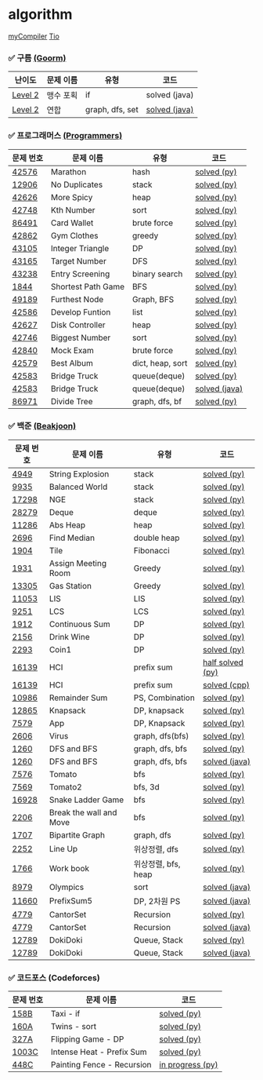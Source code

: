 # algorithm
[myCompiler](https://www.mycompiler.io/ko/new/python)
[Tio](https://tio.run/#python3)

### ✅ 구름 [(Goorm)](https://level.goorm.io/)
| 난이도 | 문제 이름 | 유형 | 코드 |
|----------|----------|------|------|
| [Level 2](https://level.goorm.io/exam/355197/%EB%A7%B9%EC%88%98-%ED%8F%AC%ED%9A%8D/quiz/1) | 맹수 포획 | if | solved (java) |
| [Level 2](https://level.goorm.io/exam/195698/%EC%97%B0%ED%95%A9/quiz/1) | 연합 | graph, dfs, set | [solved (java)](goorm/Union.java) |

### ✅ 프로그래머스 [(Programmers)](https://school.programmers.co.kr/learn/challenges?tab=algorithm_practice_kit)
| 문제 번호 | 문제 이름 | 유형 | 코드 |
|----------|----------|------|------|
| [42576](https://school.programmers.co.kr/learn/courses/30/lessons/42576) | Marathon | hash | [solved (py)](programmers/Marathon.py) |
| [12906](https://school.programmers.co.kr/learn/courses/30/lessons/12906) | No Duplicates | stack | [solved (py)](programmers/NoDuplicates.py) |
| [42626](https://school.programmers.co.kr/learn/courses/30/lessons/42626) | More Spicy | heap | [solved (py)](programmers/MoreSpicy.py) |
| [42748](https://school.programmers.co.kr/learn/courses/30/lessons/42748) | Kth Number | sort | [solved (py)](programmers/KthNumber.py) |
| [86491](https://school.programmers.co.kr/learn/courses/30/lessons/86491) | Card Wallet | brute force | [solved (py)](programmers/CardWallet.py) |
| [42862](https://school.programmers.co.kr/learn/courses/30/lessons/42862) | Gym Clothes | greedy | [solved (py)](programmers/GymClothes.py) |
| [43105](https://school.programmers.co.kr/learn/courses/30/lessons/43105) | Integer Triangle | DP | [solved (py)](programmers/IntegerTriangle.py) |
| [43165](https://school.programmers.co.kr/learn/courses/30/lessons/43165) | Target Number | DFS | [solved (py)](programmers/TargetNumber.py) |
| [43238](https://school.programmers.co.kr/learn/courses/30/lessons/43238) | Entry Screening | binary search | [solved (py)](programmers/EntryScreening.py) |
| [1844](https://school.programmers.co.kr/learn/courses/30/lessons/1844) | Shortest Path Game | BFS | [solved (py)](programmers/ShortestPathGame.py) |
| [49189](https://school.programmers.co.kr/learn/courses/30/lessons/49189) | Furthest Node | Graph, BFS | [solved (py)](programmers/FurthestNode.py) |
| [42586](https://school.programmers.co.kr/learn/courses/30/lessons/42586) | Develop Funtion | list | [solved (py)](programmers/DevelopFuntion.py) |
| [42627](https://school.programmers.co.kr/learn/courses/30/lessons/42627) | Disk Controller | heap | [solved (py)](programmers/DiskController.py) |
| [42746](https://school.programmers.co.kr/learn/courses/30/lessons/42746) | Biggest Number | sort | [solved (py)](programmers/BiggestNumber.py) |
| [42840](https://school.programmers.co.kr/learn/courses/30/lessons/42840) | Mock Exam | brute force | [solved (py)](programmers/MockExam.py) |
| [42579](https://school.programmers.co.kr/learn/courses/30/lessons/42579) | Best Album | dict, heap, sort | [solved (py)](programmers/BestAlbum.py) |
| [42583](https://school.programmers.co.kr/learn/courses/30/lessons/42583) | Bridge Truck | queue(deque) | [solved (py)](programmers/BridgeTruck.py) |
| [42583](https://school.programmers.co.kr/learn/courses/30/lessons/42583) | Bridge Truck | queue(deque) | [solved (java)](programmers/BridgeTruck.java) |
| [86971](https://school.programmers.co.kr/learn/courses/30/lessons/86971) | Divide Tree | graph, dfs, bf | [solved (py)](programmers/DivideTree.py) |

### ✅ 백준 [(Beakjoon)](https://www.acmicpc.net/step)
| 문제 번호 | 문제 이름 | 유형 | 코드 |
|----------|----------|------|------|
| [4949](https://www.acmicpc.net/problem/4949) | String Explosion | stack | [solved (py)](baekjoon/StringExplosion.py) |
| [9935](https://www.acmicpc.net/problem/9935) | Balanced World | stack | [solved (py)](baekjoon/BalancedWorld.py) |
| [17298](https://www.acmicpc.net/problem/17298) | NGE | stack | [solved (py)](baekjoon/NGE.py) |
| [28279](https://www.acmicpc.net/problem/28279) | Deque | deque | [solved (py)](baekjoon/Deque.py) |
| [11286](https://www.acmicpc.net/problem/11286) | Abs Heap | heap | [solved (py)](baekjoon/AbsHeap.py) |
| [2696](https://www.acmicpc.net/problem/2696) | Find Median | double heap | [solved (py)](baekjoon/FindMedian.py) |
| [1904](https://www.acmicpc.net/problem/1904) | Tile | Fibonacci | [solved (py)](baekjoon/Tile.py) |
| [1931](https://www.acmicpc.net/problem/1931) | Assign Meeting Room | Greedy | [solved (py)](baekjoon/AssignMeetingRoom.py) |
| [13305](https://www.acmicpc.net/problem/13305) | Gas Station | Greedy | [solved (py)](baekjoon/GasStation.py) |
| [11053](https://www.acmicpc.net/problem/11053) | LIS | LIS | [solved (py)](baekjoon/LIS.py) |
| [9251](https://www.acmicpc.net/problem/9251) | LCS | LCS | [solved (py)](baekjoon/LCS.py) |
| [1912](https://www.acmicpc.net/problem/1912) | Continuous Sum | DP | [solved (py)](baekjoon/ContinuousSum.py) |
| [2156](https://www.acmicpc.net/problem/2156) | Drink Wine | DP | [solved (py)](baekjoon/DrinkWine.py) |
| [2293](https://www.acmicpc.net/problem/2293) | Coin1 | DP | [solved (py)](baekjoon/Coin1.py) |
| [16139](https://www.acmicpc.net/problem/16139) | HCI | prefix sum | [half solved (py)](baekjoon/HCI.py) |
| [16139](https://www.acmicpc.net/problem/16139) | HCI | prefix sum | [solved (cpp)](baekjoon/HCI.cpp) |
| [10986](https://www.acmicpc.net/problem/10986) | Remainder Sum | PS, Combination | [solved (py)](baekjoon/RemainderSum.py) |
| [12865](https://www.acmicpc.net/problem/12865) | Knapsack | DP, knapsack | [solved (py)](baekjoon/Knapsack.py) |
| [7579](https://www.acmicpc.net/problem/7579) | App | DP, Knapsack | [solved (py)](baekjoon/App.py) |
| [2606](https://www.acmicpc.net/problem/2606) | Virus | graph, dfs(bfs) | [solved (py)](baekjoon/Virus.py) |
| [1260](https://www.acmicpc.net/problem/1260) | DFS and BFS | graph, dfs, bfs | [solved (py)](baekjoon/DFSnBFS.py) |
| [1260](https://www.acmicpc.net/problem/1260) | DFS and BFS | graph, dfs, bfs | [solved (java)](baekjoon/DFSnBFS.java) |
| [7576](https://www.acmicpc.net/problem/7576) | Tomato | bfs | [solved (py)](baekjoon/Tomato.py) |
| [7569](https://www.acmicpc.net/problem/7569) | Tomato2 | bfs, 3d | [solved (py)](baekjoon/Tomato2.py) |
| [16928](https://www.acmicpc.net/problem/16928) | Snake Ladder Game | bfs | [solved (py)](baekjoon/SnakeGame.py) |
| [2206](https://www.acmicpc.net/problem/2206) | Break the wall and Move | bfs | [solved (py)](baekjoon/BreakingMove.py) |
| [1707](https://www.acmicpc.net/problem/1707) | Bipartite Graph | graph, dfs | [solved (py)](baekjoon/BipartiteGraph.py) |
| [2252](https://www.acmicpc.net/problem/2252) | Line Up | 위상정렬, dfs | [solved (py)](baekjoon/LineUp.py) |
| [1766](https://www.acmicpc.net/problem/1766) | Work book | 위상정렬, bfs, heap | [solved (py)](baekjoon/BipartiteGraph.py) |
| [8979](https://www.acmicpc.net/problem/8979) | Olympics | sort | [solved (java)](baekjoon/Olympics.java) |
| [11660](https://www.acmicpc.net/problem/11660) | PrefixSum5 | DP, 2차원 PS | [solved (java)](baekjoon/PrefixSum5.java) |
| [4779](https://www.acmicpc.net/problem/4779) | CantorSet | Recursion | [solved (py)](baekjoon/CantorSet.py) |
| [4779](https://www.acmicpc.net/problem/4779) | CantorSet | Recursion | [solved (java)](baekjoon/CantorSet.java) |
| [12789](https://www.acmicpc.net/problem/12789) | DokiDoki | Queue, Stack | [solved (py)](baekjoon/DokiDoki.py) |
| [12789](https://www.acmicpc.net/problem/12789) | DokiDoki | Queue, Stack | [solved (java)](baekjoon/DokiDoki.java) |

### ✅ 코드포스 (Codeforces)
| 문제 번호 | 문제 이름 | 코드 |
|----------|----------|------|
| [158B](https://codeforces.com/contest/158/problem/B) | Taxi - if | [solved (py)](codeforces/Taxi.py) |
| [160A](https://codeforces.com/contest/160/problem/A) | Twins - sort | [solved (py)](codeforces/Twins.py) |
| [327A](https://codeforces.com/contest/327/problem/A) | Flipping Game - DP | [solved (py)](codeforces/FlippingGame.py) |
| [1003C](https://codeforces.com/contest/1003/problem/C) | Intense Heat - Prefix Sum | [solved (py)](codeforces/IntenseHeat.py) |
| [448C](https://codeforces.com/contest/448/problem/C) | Painting Fence - Recursion | [in progress (py)](codeforces/PaintingFence.py) |
